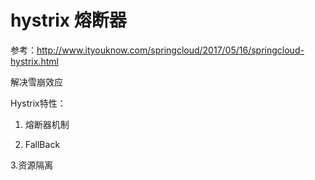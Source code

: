 # hystrix 熔断器

参考：http://www.ityouknow.com/springcloud/2017/05/16/springcloud-hystrix.html<br/>

解决雪崩效应<br/>

Hystrix特性：<br/>

1. 熔断器机制

2. FallBack

3.资源隔离